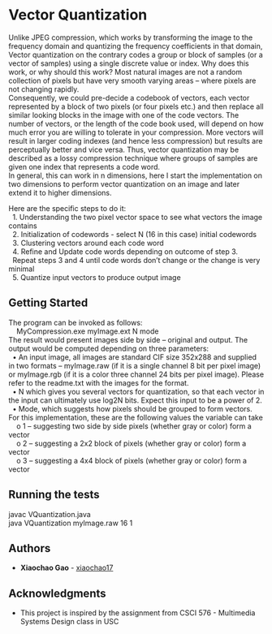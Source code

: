 # Vector Quantization

Unlike JPEG compression, which works by transforming the image to the frequency domain and quantizing the frequency coefficients in that domain, Vector quantization on the contrary codes a group or block of samples (or a vector of samples) using a single discrete value or index.
Why does this work, or why should this work? Most natural images are not a random collection of pixels but have very smooth varying areas – where pixels are not changing rapidly.   
Consequently, we could pre-decide a codebook of vectors, each vector represented by a block of two pixels (or four pixels etc.) and then replace all similar looking blocks in the image with one of the code vectors. The number of vectors, or the length of the code book used, will depend on how much error you are willing to tolerate in your compression. More vectors will result in larger coding indexes (and hence less compression) but results are perceptually better and vice versa. Thus, vector quantization may be described as a lossy compression technique where groups of samples are given one index that represents a code word.   
In general, this can work in n dimensions, here I start the implementation on two dimensions to perform vector quantization on an image and later extend it to higher dimensions.   


Here are the specific steps to do it:  
&nbsp;&nbsp;1. Understanding the two pixel vector space to see what vectors the image contains  
&nbsp;&nbsp;2. Initialization of codewords - select N (16 in this case) initial codewords  
&nbsp;&nbsp;3. Clustering vectors around each code word  
&nbsp;&nbsp;4. Refine and Update code words depending on outcome of step 3.  
&nbsp;&nbsp;Repeat steps 3 and 4 until code words don’t change or the change is very minimal  
&nbsp;&nbsp;5. Quantize input vectors to produce output image  

## Getting Started

The program can be invoked as follows:  
&nbsp;&nbsp;&nbsp;&nbsp;MyCompression.exe myImage.ext N mode  
The result would present images side by side – original and output. The output would be
computed depending on three parameters:  
&nbsp;&nbsp;• An input image, all images are standard CIF size 352x288 and supplied in two formats – myImage.raw (if it is a single channel 8 bit per pixel image) or myImage.rgb (if it is a color three channel 24 bits per pixel image). Please refer to the readme.txt with the images for the format.  
&nbsp;&nbsp;• N which gives you several vectors for quantization, so that each vector in the input can ultimately use log2N bits. Expect this input to be a power of 2.  
&nbsp;&nbsp;• Mode, which suggests how pixels should be grouped to form vectors. For this implementation, these are the following values the variable can take  
&nbsp;&nbsp;&nbsp;&nbsp;o 1 – suggesting two side by side pixels (whether gray or color) form a vector  
&nbsp;&nbsp;&nbsp;&nbsp;o 2 – suggesting a 2x2 block of pixels (whether gray or color) form a vector  
&nbsp;&nbsp;&nbsp;&nbsp;o 3 – suggesting a 4x4 block of pixels (whether gray or color) form a vector  



## Running the tests
javac VQuantization.java  
java VQuantization myImage.raw 16 1

## Authors

* **Xiaochao Gao** - [xiaochao17](https://github.com/xiaochao17)

## Acknowledgments
* This project is inspired by the assignment from CSCI 576 - Multimedia Systems Design class in USC
